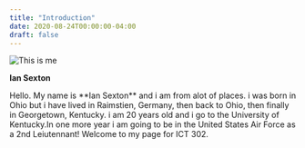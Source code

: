 ```yaml
---
title: "Introduction"
date: 2020-08-24T00:00:00-04:00
draft: false
---
```

![This is me](https://upbeat-lalande-92e106.netlify.app/me.jpg/)

__Ian Sexton__

<body>
Hello. My name is **Ian Sexton** and i am from alot of places. i was born in Ohio but i have lived in Raimstien, Germany, then back to Ohio, then finally in Georgetown, Kentucky. i am 20 years old and i go to the University of Kentucky.In one more year i am going to be in the United States Air Force as a 2nd Leiutennant! Welcome to my page for ICT 302.
</body>


